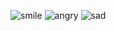 ![smile](https://user-images.githubusercontent.com/118603838/212035763-3ddfa379-e736-487e-9a21-3b8d8fae42fa.PNG)
![angry](https://user-images.githubusercontent.com/118603838/212035772-2a9f4367-971c-4611-9be8-4be818369a2c.PNG)
![sad](https://user-images.githubusercontent.com/118603838/212036217-e8d6ec4e-80b4-4556-a0ee-876c639316e9.PNG)
